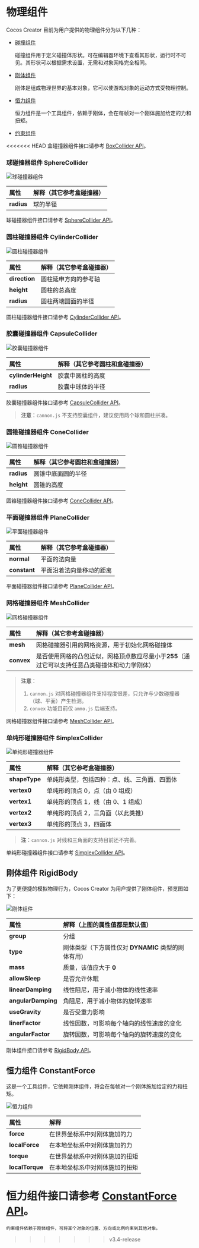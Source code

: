 # 物理组件

Cocos Creator 目前为用户提供的物理组件分为以下几种：

- [碰撞组件](physics-collider.md)

    碰撞组件用于定义碰撞体形状。可在编辑器环境下查看其形状，运行时不可见。其形状可以根据需求设置，无需和对象网格完全相同。

- [刚体组件](physics-rigidbody.md)

    刚体是组成物理世界的基本对象，它可以使游戏对象的运动方式受物理控制。

- [恒力组件](physics-constantForce.md)

    恒力组件是一个工具组件，依赖于刚体，会在每帧对一个刚体施加给定的力和扭矩。

- [约束组件](physics-constraint.md)

<<<<<<< HEAD
盒碰撞器组件接口请参考 [BoxCollider API](__APIDOC__/zh/class/physics.BoxCollider)。

### 球碰撞器组件 SphereCollider

![球碰撞器组件](img/collider-sphere.jpg)

属性 | 解释（其它参考盒碰撞器）
:---|:---
**radius** | 球的半径

球碰撞器组件接口请参考 [SphereCollider API](__APIDOC__/zh/class/physics.SphereCollider)。

### 圆柱碰撞器组件 CylinderCollider

![圆柱碰撞器组件](img/collider-cylinder.jpg)

属性 | 解释（其它参考盒碰撞器）
:---|:---
**direction** | 圆柱延申方向的参考轴
**height** | 圆柱的总高度
**radius** | 圆柱两端圆面的半径

圆柱碰撞器组件接口请参考 [CylinderCollider API](__APIDOC__/zh/result?keyword=CylinderCollider)。

### 胶囊碰撞器组件 CapsuleCollider

![胶囊碰撞器组件](img/collider-capsule.jpg)

属性 | 解释（其它参考圆柱和盒碰撞器）
:---|:---
**cylinderHeight** | 胶囊中圆柱的高度
**radius** | 胶囊中球体的半径

胶囊碰撞器组件接口请参考 [CapsuleCollider API](__APIDOC__/zh/class/physics.CapsuleCollider)。

> **注意**：`cannon.js` 不支持胶囊组件，建议使用两个球和圆柱拼凑。

### 圆锥碰撞器组件 ConeCollider

![圆锥碰撞器组件](img/collider-cone.jpg)

属性 | 解释（其它参考圆柱和盒碰撞器）
:---|:---
**radius** | 圆锥中底面圆的半径
**height** | 圆锥的高度

圆锥碰撞器组件接口请参考 [ConeCollider API](__APIDOC__/zh/class/physics.ConeCollider)。

### 平面碰撞器组件 PlaneCollider

![平面碰撞器组件](img/collider-plane.jpg)

属性 | 解释（其它参考盒碰撞器）
:---|:---
**normal** | 平面的法向量
**constant** | 平面沿着法向量移动的距离

平面碰撞器组件接口请参考 [PlaneCollider API](__APIDOC__/zh/class/physics.PlaneCollider)。

### 网格碰撞器组件 MeshCollider

![网格碰撞器组件](img/collider-mesh.jpg)

属性 | 解释（其它参考盒碰撞器）
:---|:---
**mesh** | 网格碰撞器引用的网格资源，用于初始化网格碰撞体
**convex** | 是否使用网格的凸包近似，网格顶点数应尽量小于**255**（通过它可以支持任意凸类碰撞体和动力学刚体）

> **注意**：
> 1. `cannon.js` 对网格碰撞器组件支持程度很差，只允许与少数碰撞器（球、平面）产生检测。
> 2. `convex` 功能目前仅 `ammo.js` 后端支持。

网格碰撞器组件接口请参考 [MeshCollider API](__APIDOC__/zh/class/physics.MeshCollider)。

### 单纯形碰撞器组件 SimplexCollider

![单纯形碰撞器组件](img/collider-simplex.jpg)

属性 | 解释（其它参考盒碰撞器）
:---|:---
**shapeType** | 单纯形类型，包括四种：点、线、三角面、四面体
**vertex0** | 单纯形的顶点 0，点（由 0 组成）
**vertex1** | 单纯形的顶点 1，线（由 0、1 组成）
**vertex2** | 单纯形的顶点 2，三角面（以此类推）
**vertex3** | 单纯形的顶点 3，四面体

> **注**：`cannon.js` 对线和三角面的支持目前还不完善。

单纯形碰撞器组件接口请参考 [SimplexCollider API](__APIDOC__/zh/class/physics.SimplexCollider)。

## 刚体组件 RigidBody

为了更便捷的模拟物理行为，Cocos Creator 为用户提供了刚体组件，预览图如下：

![刚体组件](img/rigid-body.jpg)

属性 | 解释（上图的属性值都是默认值）
:---|:---
**group** |  分组
**type**  | 刚体类型（下方属性仅对 __DYNAMIC__ 类型的刚体有用）
**mass** |  质量，该值应大于 __0__
**allowSleep** | 是否允许休眠
**linearDamping** | 线性阻尼，用于减小物体的线性速率
**angularDamping** | 角阻尼，用于减小物体的旋转速率
**useGravity** | 是否受重力影响
**linerFactor** | 线性因数，可影响每个轴向的线性速度的变化
**angularFactor** | 旋转因数，可影响每个轴向的旋转速度的变化

刚体组件接口请参考 [RigidBody API](__APIDOC__/zh/class/physics.RigidBody)。

## 恒力组件 ConstantForce

这是一个工具组件，它依赖刚体组件，将会在每帧对一个刚体施加给定的力和扭矩。

![恒力组件](img/constant-force.jpg)

属性 | 解释
:---|:---
**force** |  在世界坐标系中对刚体施加的力
**localForce** |  在本地坐标系中对刚体施加的力
**torque** |  在世界坐标系中对刚体施加的扭矩
**localTorque** |   在本地坐标系中对刚体施加的扭矩

恒力组件接口请参考 [ConstantForce API](__APIDOC__/zh/class/physics.ConstantForce)。
=======
    约束组件依赖于刚体组件，可将某个对象的位置、方向或比例约束到其他对象。
>>>>>>> v3.4-release
